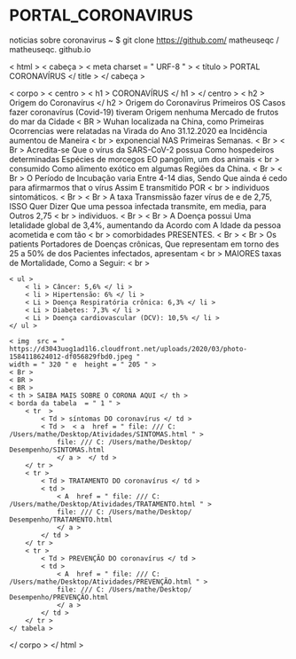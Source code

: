 # PORTAL_CORONAVIRUS
noticias sobre coronavirus
~ $ git clone https://github.com/ matheuseqc / matheuseqc. github.io

< html >
< cabeça >
	< meta  charset = " URF-8 " >
	< título > PORTAL CORONAVÍRUS </ title >
</ cabeça >

< corpo >
	< centro >
		< h1 > CORONAVÍRUS </ h1 >
	</ centro >
	< h2 > Origem do Coronavírus </ h2 >
	Origem do Coronavírus
	Primeiros OS Casos fazer coronavírus (Covid-19) tiveram Origem nenhuma Mercado de frutos do mar da Cidade < BR >
	Wuhan localizada na China, como Primeiras Ocorrencias were relatadas na Virada do Ano 31.12.2020 ea Incidência aumentou de Maneira < br > exponencial NAS Primeiras Semanas. < Br >
	< Br >
	Acredita-se Que o vírus da SARS-CoV-2 possua Como hospedeiros determinadas Espécies de morcegos EO pangolim, um dos animais < br > consumido Como alimento exótico em algumas Regiões da China. < Br >
	< Br >
	O Período de Incubação varia Entre 4-14 dias, Sendo Que ainda é cedo para afirmarmos that o vírus Assim E transmitido POR < br > individuos sintomáticos. < Br >
    < Br >
	A taxa Transmissão fazer vírus de e de 2,75, ISSO Quer Dizer Que uma pessoa infectada transmite, em media, para Outros 2,75 < br > individuos. < Br >
    < Br >
	A Doença possui Uma letalidade global de 3,4%, aumentando da Acordo com A Idade da pessoa acometida e com tão < br > comorbidades PRESENTES. < Br >
    < Br >
	Os patients Portadores de Doenças crônicas, Que representam em torno des 25 a 50% de dos Pacientes infectados, apresentam < br > MAIORES taxas de Mortalidade, Como a Seguir: < br >

	< ul >
		< li > Câncer: 5,6% </ li >
		< li > Hipertensão: 6% </ li >
		< Li > Doença Respiratória crônica: 6,3% </ li >
		< Li > Diabetes: 7,3% </ li >
		< Li > Doença cardiovascular (DCV): 10,5% </ li >
	</ ul >

	< img  src = " https://d3043uog1ad1l6.cloudfront.net/uploads/2020/03/photo-1584118624012-df056829fbd0.jpeg "
	width = " 320 " e  height = " 205 " >
	< Br >
	< BR >
	< BR >
	< th > SAIBA MAIS SOBRE O CORONA AQUI </ th >
	< borda da tabela  = " 1 " >
		< tr  >
			< Td > síntomas DO coronavírus </ td >
			< Td >  < a  href = " file: /// C: /Users/mathe/Desktop/Atividades/SINTOMAS.html " >
				file: /// C: /Users/mathe/Desktop/ Desempenho/SINTOMAS.html				
			    </ a >  </ td >
		</ tr >
		< tr >
			< Td > TRATAMENTO DO coronavírus </ td >
			< td >
				< A  href = " file: /// C: /Users/mathe/Desktop/Atividades/TRATAMENTO.html " >
				file: /// C: /Users/mathe/Desktop/ Desempenho/TRATAMENTO.html
				</ a >
			</ td >
		</ tr >
		< tr >
			< Td > PREVENÇÃO DO coronavírus </ td >	
			< td >
				< A  href = " file: /// C: /Users/mathe/Desktop/Atividades/PREVENÇÃO.html " >
				file: /// C: /Users/mathe/Desktop/ Desempenho/PREVENÇÃO.html
			    </ a >
			</ td >
		</ tr >
	</ tabela >
</ corpo >
</ html >
